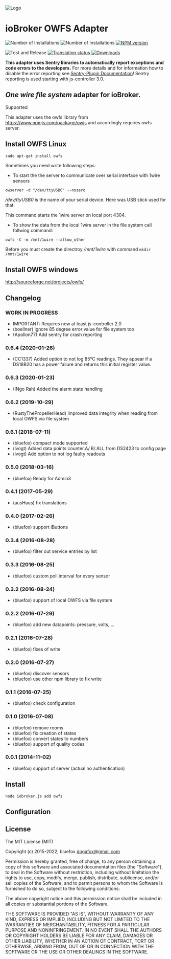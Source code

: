 ![Logo](admin/owfs.png)
# ioBroker OWFS Adapter

![Number of Installations](http://iobroker.live/badges/owfs-installed.svg)
![Number of Installations](http://iobroker.live/badges/owfs-stable.svg)
[![NPM version](http://img.shields.io/npm/v/iobroker.owfs.svg)](https://www.npmjs.com/package/iobroker.owfs)

![Test and Release](https://github.com/ioBroker/ioBroker.owfs/workflows/Test%20and%20Release/badge.svg)
[![Translation status](https://weblate.iobroker.net/widgets/adapters/-/owfs/svg-badge.svg)](https://weblate.iobroker.net/engage/adapters/?utm_source=widget)
[![Downloads](https://img.shields.io/npm/dm/iobroker.owfs.svg)](https://www.npmjs.com/package/iobroker.owfs)

**This adapter uses Sentry libraries to automatically report exceptions and code errors to the developers.** For more details and for information how to disable the error reporting see [Sentry-Plugin Documentation](https://github.com/ioBroker/plugin-sentry#plugin-sentry)! Sentry reporting is used starting with js-controller 3.0.

## *One wire file system* adapter for ioBroker.

Supported

This adapter uses the owfs library from https://www.npmjs.com/package/owjs and accordingly requires owfs server.

## Install OWFS Linux

```sudo apt-get install owfs```

Sometimes you need write following steps:
- To start the the server to communicate over serial interface with 1wire sensors 

```
owserver -d "/dev/ttyUSB0" --nozero
```

*/dev/ttyUSB0* is the name of your serial device. Here was USB stick used for that.

This command starts the 1wire server on local port 4304.

- To show the data from the local 1wire server in the file system call follwing command: 

```
owfs -C -m /mnt/1wire --allow_other
```
Before you must create the directroy */mnt/1wire* with command `mkdir /mnt/1wire`

## Install OWFS windows
http://sourceforge.net/projects/owfs/

## Changelog

### __WORK IN PROGRESS__
* IMPORTANT: Requires now at least js-controller 2.0
* (boellner) ignore 85 degree error value for file system too
* (Apollon77) Add sentry for crash reporting

### 0.6.4 (2020-01-26)
* (CC1337) Added option to not log 85°C readings. They appear if a DS18B20 has a power failure and returns this initial register value.

### 0.6.3 (2020-01-23)
* (INgo Rah) Added the alarm state handling

### 0.6.2 (2019-10-29)
* (RustyThePropellerHead) Improved data integrity when reading from local OWFS via file system

### 0.6.1 (2018-07-11)
* (bluefox) compact mode supported
* (lvogt) Added data points counter.A/.B/.ALL from DS2423 to config page
* (lvogt) Add option to not log faulty readouts

### 0.5.0 (2018-03-16)
* (bluefox) Ready for Admin3

### 0.4.1 (2017-05-29)
* (ausHaus) fix translations

### 0.4.0 (2017-02-26)
* (bluefox) support iButtons

### 0.3.4 (2016-08-28)
* (bluefox) filter out service entries by list

### 0.3.3 (2016-08-25)
* (bluefox) custom poll interval for every sensor

### 0.3.2 (2016-08-24)
* (bluefox) support of local OWFS via file system

### 0.2.2 (2016-07-29)
* (bluefox) add new datapoints: pressure, volts, ...

### 0.2.1 (2016-07-28)
* (bluefox) fixes of write

### 0.2.0 (2016-07-27)
* (bluefox) discover sensors
* (bluefox) use other npm library to fix write

### 0.1.1 (2016-07-25)
* (bluefox) check configuration

### 0.1.0 (2016-07-08)
* (bluefox) remove rooms
* (bluefox) fix creation of states
* (bluefox) convert states to numbers
* (bluefox) support of quality codes

### 0.0.1 (2014-11-02)
* (bluefox) support of server (actual no authentication)

## Install

```node iobroker.js add owfs```

## Configuration

## License

The MIT License (MIT)

Copyright (c) 2015-2022, bluefox <dogafox@gmail.com>

Permission is hereby granted, free of charge, to any person obtaining a copy
of this software and associated documentation files (the "Software"), to deal
in the Software without restriction, including without limitation the rights
to use, copy, modify, merge, publish, distribute, sublicense, and/or sell
copies of the Software, and to permit persons to whom the Software is
furnished to do so, subject to the following conditions:

The above copyright notice and this permission notice shall be included in
all copies or substantial portions of the Software.

THE SOFTWARE IS PROVIDED "AS IS", WITHOUT WARRANTY OF ANY KIND, EXPRESS OR
IMPLIED, INCLUDING BUT NOT LIMITED TO THE WARRANTIES OF MERCHANTABILITY,
FITNESS FOR A PARTICULAR PURPOSE AND NONINFRINGEMENT. IN NO EVENT SHALL THE
AUTHORS OR COPYRIGHT HOLDERS BE LIABLE FOR ANY CLAIM, DAMAGES OR OTHER
LIABILITY, WHETHER IN AN ACTION OF CONTRACT, TORT OR OTHERWISE, ARISING FROM,
OUT OF OR IN CONNECTION WITH THE SOFTWARE OR THE USE OR OTHER DEALINGS IN
THE SOFTWARE.
